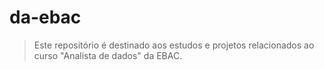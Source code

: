 # da-ebac

> Este repositório é destinado aos estudos e projetos relacionados ao curso "Analista de dados" da EBAC.